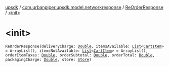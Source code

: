 [upsdk](../../index.md) / [com.urbanpiper.upsdk.model.networkresponse](../index.md) / [ReOrderResponse](index.md) / [&lt;init&gt;](./-init-.md)

# &lt;init&gt;

`ReOrderResponse(deliveryCharge: `[`Double`](https://kotlinlang.org/api/latest/jvm/stdlib/kotlin/-double/index.html)`, itemsAvailable: `[`List`](https://kotlinlang.org/api/latest/jvm/stdlib/kotlin.collections/-list/index.html)`<`[`CartItem`](../-cart-item/index.md)`> = ArrayList(), itemsNotAvailable: `[`List`](https://kotlinlang.org/api/latest/jvm/stdlib/kotlin.collections/-list/index.html)`<`[`CartItem`](../-cart-item/index.md)`> = ArrayList(), orderItemTaxes: `[`Double`](https://kotlinlang.org/api/latest/jvm/stdlib/kotlin/-double/index.html)`, orderSubtotal: `[`Double`](https://kotlinlang.org/api/latest/jvm/stdlib/kotlin/-double/index.html)`, orderTotal: `[`Double`](https://kotlinlang.org/api/latest/jvm/stdlib/kotlin/-double/index.html)`, packagingCharge: `[`Double`](https://kotlinlang.org/api/latest/jvm/stdlib/kotlin/-double/index.html)`, store: `[`Store`](../-store/index.md)`)`